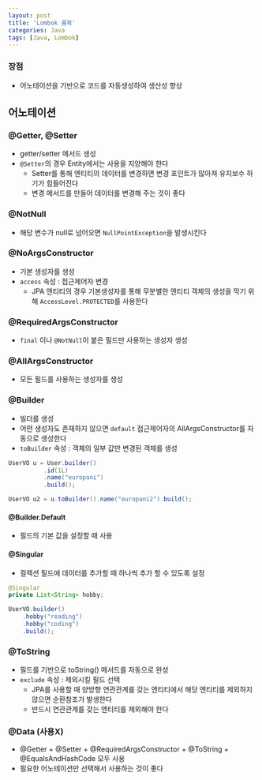 ```yaml
---
layout: post
title: 'Lombok 롬복'
categories: Java
tags: [Java, Lombok]
---
```


### 장점
- 어노테이션을 기반으로 코드를 자동생성하여 생산성 향상

## 어노테이션
### @Getter, @Setter
- getter/setter 메서드 생성
- `@Setter`의 경우 Entity에서는 사용을 지양해야 한다
  - Setter를 통해 엔티티의 데이터를 변경하면 변경 포인트가 많아져 유지보수 하기가 힘들어진다
  - 변경 메서드를 만들어 데이터를 변경해 주는 것이 좋다

### @NotNull
- 해당 변수가 null로 넘어오면 `NullPointException`을 발생시킨다


### @NoArgsConstructor
- 기본 생성자를 생성
- `access` 속성 : 접근제어자 변경
  - JPA 엔티티의 경우 기본생성자를 통해 무분별한 엔티티 객체의 생성을 막기 위해 `AccessLevel.PROTECTED`를 사용한다


### @RequiredArgsConstructor
- `final` 이나 `@NotNull`이 붙은 필드만 사용하는 생성자 생성 

### @AllArgsConstructor
- 모든 필드를 사용하는 생성자를 생성


### @Builder
- 빌더를 생성
- 어떤 생성자도 존재하지 않으면 `default` 접근제어자의 AllArgsConstructor를 자동으로 생성한다
- `toBuilder` 속성 : 객체의 일부 값만 변경된 객체를 생성

```java
UserVO u = User.builder()
          .id(1L)
          .name("europani")
          .build();

UserVO u2 = u.toBuilder().name("europani2").build(); 
```

#### @Builder.Default
- 필드의 기본 값을 설정할 때 사용

#### @Singular
- 컬렉션 필드에 데이터를 추가할 때 하나씩 추가 할 수 있도록 설정

```java
@Singular
private List<String> hobby;

UserVO.builder()
    .hobby("reading")
    .hobby("coding")
    .build();
```


### @ToString
- 필드를 기반으로 toString() 메서드를 자동으로 완성
- `exclude` 속성 : 제외시킬 필드 선택
  - JPA를 사용할 때 양방향 연관관계를 갖는 엔티티에서 해당 엔티티를 제외하지 않으면 순환참조가 발생한다
  - 반드시 연관관계를 갖는 엔티티를 제외해야 한다


### @Data (사용X)
- @Getter + @Setter + @RequiredArgsConstructor + @ToString + @EqualsAndHashCode 모두 사용
- 필요한 어노테이션만 선택해서 사용하는 것이 좋다